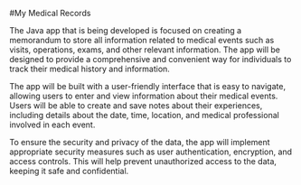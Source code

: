 #My Medical Records

The Java app that is being developed is focused on creating a memorandum to store all information related to medical events such as visits, operations, exams, and other relevant information. The app will be designed to provide a comprehensive and convenient way for individuals to track their medical history and information.

The app will be built with a user-friendly interface that is easy to navigate, allowing users to enter and view information about their medical events. Users will be able to create and save notes about their experiences, including details about the date, time, location, and medical professional involved in each event. 

To ensure the security and privacy of the data, the app will implement appropriate security measures such as user authentication, encryption, and access controls. This will help prevent unauthorized access to the data, keeping it safe and confidential.
